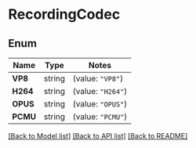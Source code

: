 # RecordingCodec

## Enum
Name | Type | Notes
------------ | ------------- | -------------
**VP8** | string | (value: `"VP8"`)
**H264** | string | (value: `"H264"`)
**OPUS** | string | (value: `"OPUS"`)
**PCMU** | string | (value: `"PCMU"`)


[[Back to Model list]](../README.md#documentation-for-models) [[Back to API list]](../README.md#documentation-for-api-endpoints) [[Back to README]](../README.md)



